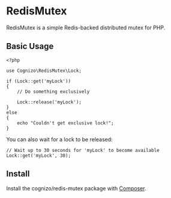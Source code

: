 # RedisMutex

RedisMutex is a simple Redis-backed distributed mutex for PHP.

## Basic Usage

    <?php

    use Cognizo\RedisMutex\Lock;

    if (Lock::get('myLock'))
    {
        // Do something exclusively

        Lock::release('myLock');
    }
    else
    {
        echo "Couldn't get exclusive lock!";
    }

You can also wait for a lock to be released:

    // Wait up to 30 seconds for 'myLock' to become available
    Lock::get('myLock', 30);

## Install

Install the cognizo/redis-mutex package with [Composer](http://getcomposer.org/).

